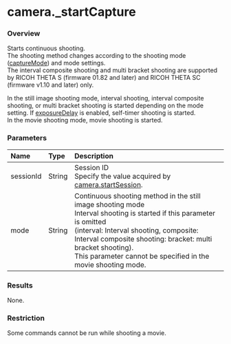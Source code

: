 # camera.\_startCapture

### Overview

Starts continuous shooting.   
The shooting method changes according to the shooting mode ([captureMode](../options/capture_mode.md)) and mode settings.   
The interval composite shooting and multi bracket shooting are supported by RICOH THETA S (firmware 01.82 and later) and RICOH THETA SC (firmware v1.10 and later) only.

In the still image shooting mode, interval shooting, interval composite shooting, or multi bracket shooting is started depending on the mode setting. If [exposureDelay](../options/exposure_delay.md) is enabled, self-timer shooting is started.   
In the movie shooting mode, movie shooting is started.

### Parameters

| Name | Type | Description |
|:--|:--|:--|
| sessionId | String | Session ID<br>Specify the value acquired by [camera.startSession](camera.start_session.md). |
| mode | String | Continuous shooting method in the still image shooting mode<br>Interval shooting is started if this parameter is omitted<br>(interval: Interval shooting, composite: Interval composite shooting: bracket: multi bracket shooting).<br>This parameter cannot be specified in the movie shooting mode. |

### Results

None.

### Restriction

Some commands cannot be run while shooting a movie.
